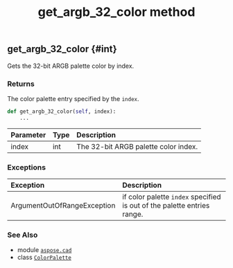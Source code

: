 ﻿---
title: get_argb_32_color method
second_title: Aspose.CAD for Python via .NET API References
description: 
type: docs
weight: 30
url: /aspose.cad/colorpalette/get_argb_32_color/
is_root: false
---

## get_argb_32_color {#int}

Gets the 32-bit ARGB palette color by index.


### Returns 


The color palette entry specified by the `index`.


```python
def get_argb_32_color(self, index):
    ...
```


| Parameter | Type | Description |
| :- | :- | :- |
| index | int | The 32-bit ARGB palette color index. |
### Exceptions
| Exception | Description |
| :- | :- |
| ArgumentOutOfRangeException | if color palette `index` specified is out of the palette entries range. |





### See Also
* module [`aspose.cad`](../../)
* class [`ColorPalette`](/cad/python-net/aspose.cad/colorpalette)
